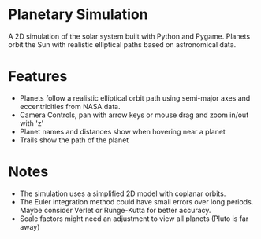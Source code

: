 # Planetary Simulation
A 2D simulation of the solar system built with Python and Pygame. Planets orbit the Sun with realistic elliptical paths based on astronomical data. 

# Features
- Planets follow a realistic elliptical orbit path using semi-major axes and eccentricities from NASA data.
- Camera Controls, pan with arrow keys or mouse drag and zoom in/out with 'z'
- Planet names and distances show when hovering near a planet
- Trails show the path of the planet

# Notes
- The simulation uses a simplified 2D model with coplanar orbits.
- The Euler integration method could have small errors over long periods. Maybe consider Verlet or Runge-Kutta for better accuracy.
- Scale factors might need an adjustment to view all planets (Pluto is far away)
